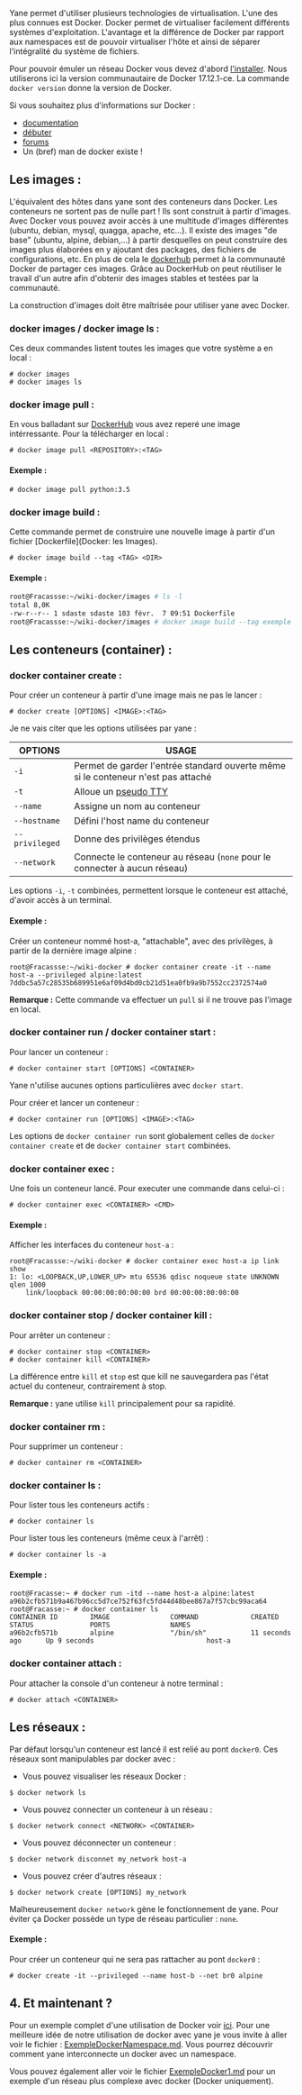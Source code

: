 Yane permet d'utiliser plusieurs technologies de virtualisation. L'une des plus connues est Docker. Docker permet de virtualiser facilement différents systèmes d'exploitation. L'avantage et la différence de Docker par rapport aux namespaces est de pouvoir virtualiser l'hôte et ainsi de séparer l'intégralité du système de fichiers.

Pour pouvoir émuler un réseau Docker vous devez d'abord [l'installer](http://docs.docker.com/engine/installation/). Nous utiliserons ici la version communautaire de Docker 17.12.1-ce. La commande `docker version` donne la version de Docker.

Si vous souhaitez plus d'informations sur Docker :
* [documentation](http://docs.docker.com/)
* [débuter](http://training.play-with-docker.com/)
* [forums](https://forums.docker.com/)
* Un (bref) man de docker existe !

## Les images :

L'équivalent des hôtes dans yane sont des conteneurs dans Docker. Les conteneurs ne sortent pas de nulle part ! Ils sont construit à partir d'images. Avec Docker vous pouvez avoir accès à une multitude d'images différentes (ubuntu, debian, mysql, quagga, apache, etc...). Il existe des images "de base" (ubuntu, alpine, debian,...) à partir desquelles on peut construire des images plus élaborées en y ajoutant des packages, des fichiers de configurations, etc. En plus de cela le [dockerhub](https://hub.docker.com) permet à la communauté Docker de partager ces images. Grâce au DockerHub on peut réutiliser le travail d'un autre afin d'obtenir des images stables et testées par la communauté. 

La construction d'images doit être maîtrisée pour utiliser yane avec Docker.

### docker images / docker image ls :

Ces deux commandes listent toutes les images que votre système a en local :

```
# docker images 
# docker images ls
```

### docker image pull :

En vous balladant sur [DockerHub](https://hub.docker.com) vous avez reperé une image intérressante. Pour la télécharger en local :

```
# docker image pull <REPOSITORY>:<TAG>
```

#### Exemple :

```
# docker image pull python:3.5
```

### docker image build :

Cette commande permet de construire une nouvelle image à partir d'un fichier [Dockerfile](Docker: les Images).

```
# docker image build --tag <TAG> <DIR>
```

#### Exemple :

```Bash
root@Fracassse:~/wiki-docker/images # ls -l
total 8,0K
-rw-r--r-- 1 sdaste sdaste 103 févr.  7 09:51 Dockerfile
root@Fracassse:~/wiki-docker/images # docker image build --tag exemple .
```

## Les conteneurs (container) :

### docker container create :

Pour créer un conteneur à partir d'une image mais ne pas le lancer :
```
# docker create [OPTIONS] <IMAGE>:<TAG> 
```

Je ne vais citer que les options utilisées par yane :

|OPTIONS 		|USAGE
|---------------|-----------------------------------------------------------------------------------|
|`-i`			| Permet de garder l'entrée standard ouverte même si le conteneur n'est pas attaché |
|`-t`			| Alloue un [pseudo TTY]()															|
|`--name`		| Assigne un nom au conteneur 														|
|`--hostname`	| Défini l'host name du conteneur                                                   |
|`--privileged`	| Donne des privilèges étendus                                                      |
|`--network`	| Connecte le conteneur au réseau (`none` pour le connecter à aucun réseau)         |

Les options `-i`, `-t` combinées, permettent lorsque le conteneur est attaché, d'avoir accès à un terminal.

#### Exemple :

Créer un conteneur nommé host-a, "attachable", avec des privilèges, à partir de la dernière image alpine :
```
root@Fracassse:~/wiki-docker # docker container create -it --name host-a --privileged alpine:latest
7ddbc5a57c28535b689951e6af09d4bd0cb21d51ea0fb9a9b7552cc2372574a0
```

**Remarque :** Cette commande va effectuer un `pull` si il ne trouve pas l'image en local.

### docker container run / docker container start :

Pour lancer un conteneur :

```
# docker container start [OPTIONS] <CONTAINER>
```

Yane n'utilise aucunes options particulières avec `docker start`.

Pour créer et lancer un conteneur :
```
# docker container run [OPTIONS] <IMAGE>:<TAG>
```

Les options de `docker container run` sont globalement celles de `docker container create` et de `docker container start` combinées.

### docker container exec :

Une fois un conteneur lancé. Pour executer une commande dans celui-ci :

```
# docker container exec <CONTAINER> <CMD>
```

#### Exemple :

Afficher les interfaces du conteneur `host-a` :
```
root@Fracassse:~/wiki-docker # docker container exec host-a ip link show
1: lo: <LOOPBACK,UP,LOWER_UP> mtu 65536 qdisc noqueue state UNKNOWN qlen 1000
    link/loopback 00:00:00:00:00:00 brd 00:00:00:00:00:00
```

### docker container stop / docker container kill :

Pour arrêter un conteneur :
```
# docker container stop <CONTAINER>
# docker container kill <CONTAINER>
```

La différence entre `kill` et `stop` est que kill ne sauvegardera pas l'état actuel du conteneur, contrairement à stop.

**Remarque :** yane utilise `kill` principalement pour sa rapidité.

### docker container rm :

Pour supprimer un conteneur :
```
# docker container rm <CONTAINER>
```

### docker container ls :

Pour lister tous les conteneurs actifs :
```
# docker container ls
```

Pour lister tous les conteneurs (même ceux à l'arrêt) :
```
# docker container ls -a
```

#### Exemple :

```
root@Fracasse:~ # docker run -itd --name host-a alpine:latest       
a96b2cfb571b9a467b96cc5d7ce752f63fc5fd44d48bee867a7f57cbc99aca64                                                                                                    
root@Fracasse:~ # docker container ls
CONTAINER ID        IMAGE               COMMAND             CREATED             STATUS              PORTS               NAMES                     
a96b2cfb571b        alpine              "/bin/sh"           11 seconds ago      Up 9 seconds                            host-a
```

### docker container attach :

Pour attacher la console d'un conteneur à notre terminal :
```
# docker attach <CONTAINER>
```

## Les réseaux :

Par défaut lorsqu'un conteneur est lancé il est relié au pont `docker0`. Ces réseaux sont manipulables par docker avec :

* Vous pouvez visualiser les réseaux Docker : 
```
$ docker network ls
```

* Vous pouvez connecter un conteneur à un réseau : 
```
$ docker network connect <NETWORK> <CONTAINER>
```

* Vous pouvez déconnecter un conteneur : 
```
$ docker network disconnet my_network host-a
```

* Vous pouvez créer d'autres réseaux : 
```
$ docker network create [OPTIONS] my_network
```

Malheureusement `docker network` gène le fonctionnement de yane. Pour éviter ça Docker possède un type de réseau particulier : `none`.

#### Exemple :

Pour créer un conteneur qui ne sera pas rattacher au pont `docker0` :
```
# docker create -it --privileged --name host-b --net br0 alpine
```

## 4. Et maintenant ?

Pour un exemple complet d'une utilisation de Docker voir [ici]().
Pour une meilleure idée de notre utilisation de docker avec yane je vous invite à aller voir le fichier : [ExempleDockerNamespace.md](./ExempleDockerNamespace.md).
Vous pourrez découvrir comment yane interconnecte un docker avec un namespace.

Vous pouvez également aller voir le fichier [ExempleDocker1.md](./ExempleDocker1.md) pour un exemple d'un réseau plus complexe avec docker (Docker uniquement).
